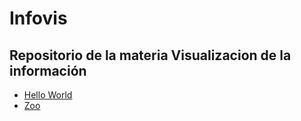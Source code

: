 # Infovis
## Repositorio de la materia Visualizacion de la información

* [Hello World](https://gbarbieripederiva.github.io/infovis/index.html)
* [Zoo](https://gbarbieripederiva.github.io/infovis/zoo.txt)